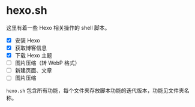 # hexo.sh
这里有着一些 Hexo 相关操作的 shell 脚本。

- [x] 安装 Hexo
- [x] 获取博客信息
- [x] 下载 Hexo 主题
- [ ] 图片压缩（转 WebP 格式）
- [ ] 新建页面、文章
- [ ] 图片压缩

`hexo.sh` 包含所有功能，每个文件夹存放脚本功能的迭代版本，功能见文件夹名称。



